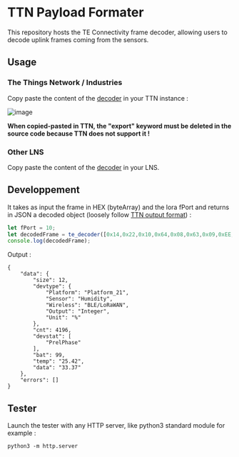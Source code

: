 # TTN Payload Formater

This repository hosts the TE Connectivity frame decoder, allowing users to decode uplink frames coming from the sensors.

## Usage

### The Things Network / Industries

Copy paste the content of the [decoder](/TnnJsDecoder/TE_TtnDecoder.js) in your TTN instance : 

![image](https://github.com/user-attachments/assets/b8082379-6dd8-4117-8f70-224ac23f67dc)


**When copied-pasted in TTN, the "export" keyword must be deleted in the source code because TTN does not support it !**

### Other LNS

Copy paste the content of the [decoder](/TnnJsDecoder/TE_TtnDecoder.js) in your LNS. 


## Developpement

It takes as input the frame in HEX (byteArray) and the lora fPort and returns in JSON a decoded object (loosely follow [TTN output format](https://www.thethingsindustries.com/docs/integrations/payload-formatters/javascript/uplink/)) : 

```Javascript
let fPort = 10;
let decodedFrame = te_decoder([0x14,0x22,0x10,0x64,0x08,0x63,0x09,0xEE,0x00,0x00,0x0D,0x09], fPort);
console.log(decodedFrame);
```

Output : 

```
{
    "data": {
        "size": 12,
        "devtype": {
            "Platform": "Platform_21",
            "Sensor": "Humidity",
            "Wireless": "BLE/LoRaWAN",
            "Output": "Integer",
            "Unit": "%"
        },
        "cnt": 4196,
        "devstat": [
            "PrelPhase"
        ],
        "bat": 99,
        "temp": "25.42",
        "data": "33.37"
    },
    "errors": []
}
```

## Tester

Launch the tester with any HTTP server, like python3 standard module for example : 

```python3 -m http.server```

